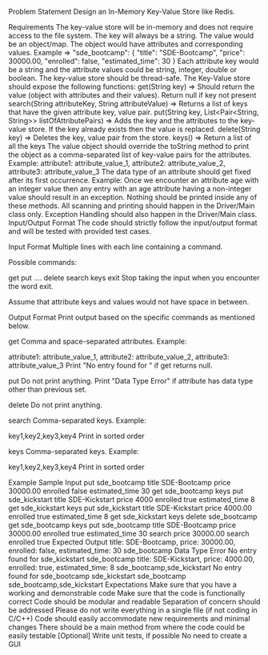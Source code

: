 Problem Statement
Design an In-Memory Key-Value Store like Redis.

Requirements
The key-value store will be in-memory and does not require access to the file system.
The key will always be a string.
The value would be an object/map. The object would have attributes and corresponding values.
Example => "sde_bootcamp": { "title": "SDE-Bootcamp", "price": 30000.00, "enrolled": false, "estimated_time": 30 }
Each attribute key would be a string and the attribute values could be string, integer, double or boolean.
The key-value store should be thread-safe.
The Key-Value store should expose the following functions:
get(String key) => Should return the value (object with attributes and their values). Return null if key not present
search(String attributeKey, String attributeValue) => Returns a list of keys that have the given attribute key, value pair.
put(String key, List<Pair<String, String>> listOfAttributePairs) => Adds the key and the attributes to the key-value store. If the key already exists then the value is replaced.
delete(String key) => Deletes the key, value pair from the store.
keys() => Return a list of all the keys
The value object should override the toString method to print the object as a comma-separated list of key-value pairs for the attributes.
Example: attribute1: attribute_value_1, attribute2: attribute_value_2, attribute3: attribute_value_3
The data type of an attribute should get fixed after its first occurrence. Example: Once we encounter an attribute age with an integer value then any entry with an age attribute having a non-integer value should result in an exception.
Nothing should be printed inside any of these methods. All scanning and printing should happen in the Driver/Main class only. Exception Handling should also happen in the Driver/Main class.
Input/Output Format
The code should strictly follow the input/output format and will be tested with provided test cases.

Input Format
Multiple lines with each line containing a command.

Possible commands:

get <key>
put <key> <attributeKey1> <attributeValue1> <attributeKey2> <attributeValue2>....
delete <key>
search <attributeKey> <attributeValue>
keys
exit
Stop taking the input when you encounter the word exit.

Assume that attribute keys and values would not have space in between.

Output Format
Print output based on the specific commands as mentioned below.

get
Comma and space-separated attributes. Example:

attribute1: attribute_value_1, attribute2: attribute_value_2, attribute3: attribute_value_3
Print "No entry found for <key>" if get returns null.

put
Do not print anything. Print "Data Type Error" if attribute has data type other than previous set.

delete
Do not print anything.

search
Comma-separated keys. Example:

key1,key2,key3,key4
Print in sorted order

keys
Comma-separated keys. Example:

key1,key2,key3,key4
Print in sorted order

Example
Sample Input
put sde_bootcamp title SDE-Bootcamp price 30000.00 enrolled false estimated_time 30
get sde_bootcamp
keys
put sde_kickstart title SDE-Kickstart price 4000 enrolled true estimated_time 8
get sde_kickstart
keys
put sde_kickstart title SDE-Kickstart price 4000.00 enrolled true estimated_time 8
get sde_kickstart
keys
delete sde_bootcamp
get sde_bootcamp
keys
put sde_bootcamp title SDE-Bootcamp price 30000.00 enrolled true estimated_time 30
search price 30000.00
search enrolled true
Expected Output
title: SDE-Bootcamp, price: 30000.00, enrolled: false, estimated_time: 30
sde_bootcamp
Data Type Error
No entry found for sde_kickstart
sde_bootcamp
title: SDE-Kickstart, price: 4000.00, enrolled: true, estimated_time: 8
sde_bootcamp,sde_kickstart
No entry found for sde_bootcamp
sde_kickstart
sde_bootcamp
sde_bootcamp,sde_kickstart
Expectations
Make sure that you have a working and demonstrable code
Make sure that the code is functionally correct
Code should be modular and readable
Separation of concern should be addressed
Please do not write everything in a single file (if not coding in C/C++)
Code should easily accommodate new requirements and minimal changes
There should be a main method from where the code could be easily testable
[Optional] Write unit tests, if possible
No need to create a GUI
